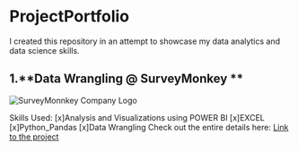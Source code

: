 # ProjectPortfolio

I created this repository in an attempt to showcase my data analytics and data science skills. 




## 1.**Data Wrangling @ SurveyMonkey **
![SurveyMonnkey Company Logo](https://github.com/HimAgarwal-Git/ProjectPortfolio/assets/146741762/fb8097b3-269f-44ce-805d-86a51141d7ef)

Skills Used:
[x]Analysis and Visualizations using POWER BI
[x]EXCEL
[x]Python_Pandas
[x]Data Wrangling
Check out the entire details here: [Link to the project](Survey_Monkey/README)

